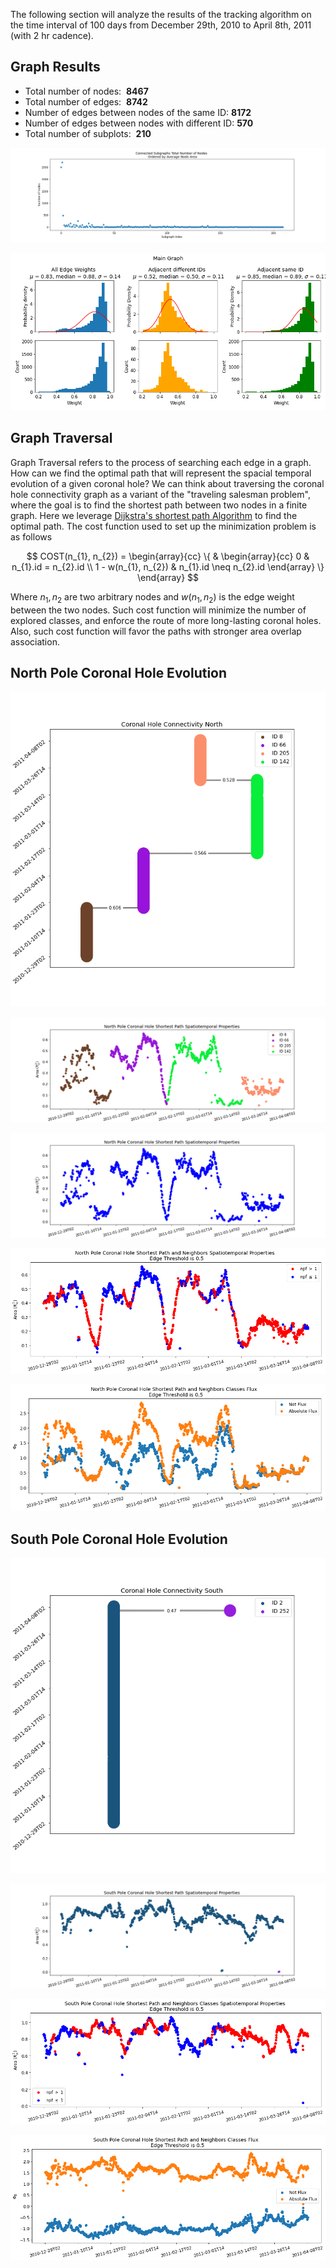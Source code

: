 The following section will analyze the results of the tracking algorithm on the 
time interval of 100 days from December 29th, 2010 to April 8th, 2011 (with 2 hr cadence).


## Graph Results

- Total number of nodes:  **8467**
- Total number of edges:  **8742**
- Number of edges between nodes of the same ID: **8172**
- Number of edges between nodes with different ID: **570**
- Total number of subplots:  **210**

![](images/subgraph_node_size.png)

![](images/edge_distribution_G.png)

## Graph Traversal

Graph Traversal refers to the process of searching each edge in a graph. How can we find the optimal path that will 
represent the spacial temporal evolution of a given coronal hole? We can think about traversing the coronal hole 
connectivity graph as a variant of the "traveling salesman problem", 
where the goal is to find the shortest path between two nodes in a 
finite graph. Here we leverage [Dijkstra's shortest path Algorithm](https://www.youtube.com/watch?v=GazC3A4OQTE) to find the optimal path. The cost function used 
to set up the minimization problem is as follows


$$
COST(n_{1}, n_{2}) = \begin{array}{cc}
  \{ & 
    \begin{array}{cc}
       0 & n_{1}.id = n_{2}.id \\
       1 - w(n_{1}, n_{2}) & n_{1}.id \neq n_{2}.id
    \end{array}
    \}
\end{array}
$$

Where $n_{1}, n_{2}$ are two arbitrary nodes and $w(n_{1}, n_{2})$ is the edge weight between the two nodes.
Such cost function will minimize the number of explored classes, and enforce the route of more long-lasting coronal holes. Also, such cost function will favor the paths with stronger area overlap association. 

## North Pole Coronal Hole Evolution
![](images/north_ch_shortest_path_res_8_to_205.png)

![](images/north_ch_shortest_path_area.png)

![](images/north_ch_shortest_path_area_all_blue.png)

![](images/north_ch_shortest_path_and_ne_c_area0.5.png)

![](images/north_ch_shortest_path_and_ne_c_flux0.5.png)
## South Pole Coronal Hole Evolution
![](images/south_ch_shortest_path_res_2_to_2.png)

![](images/south_ch_shortest_path_area.png)

![](images/south_ch_shortest_path_and_ne_c_area0.5.png)

![](images/south_ch_shortest_path_and_ne_c_flux0.5.png)

